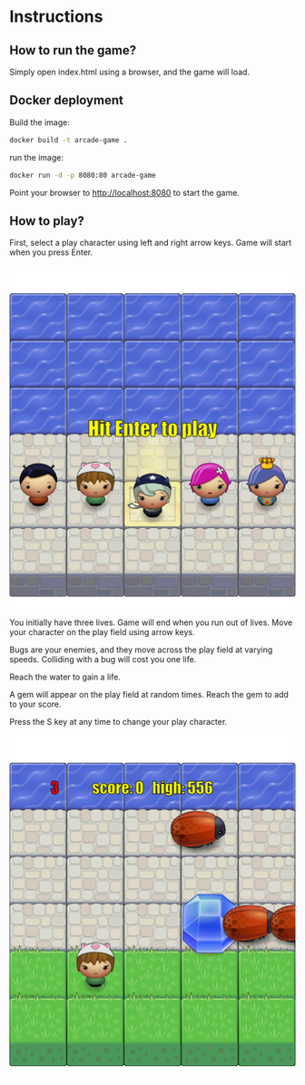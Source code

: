 Instructions
============

How to run the game?
--------------------
Simply open index.html using a browser, and the game will load.

Docker deployment
-----------------
Build the image:
```bash
docker build -t arcade-game .
```
run the image:
```bash
docker run -d -p 8080:80 arcade-game 
```
Point your browser to <http://localhost:8080> to start the game.

How to play?
------------

First, select a play character using left and right arrow keys.
Game will start when you press Enter.

![select_char](https://github.com/itsjan/P3-Arcade-Game/blob/master/select_char.png)

You initially have three lives. Game will end when you run out of lives.
Move your character on the play field using arrow keys.

Bugs are your enemies, and they move across the play field at varying speeds.
Colliding with a bug will cost you one life.

Reach the water to gain a life.

A gem will appear on the play field at random times. Reach the gem to add to your score.

Press the S key at any time to change your play character.


![play](https://github.com/itsjan/P3-Arcade-Game/blob/master/play.png)








